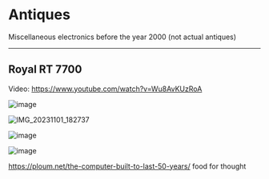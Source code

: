 # Antiques
Miscellaneous electronics before the year 2000 (not actual antiques)

---
Royal RT 7700 
---

Video: https://www.youtube.com/watch?v=Wu8AvKUzRoA

![image](https://github.com/hatonthecat/Antiques/assets/76194453/cd96be90-2fc6-484d-945a-1aca23c76fa8)

![IMG_20231101_182737](https://github.com/hatonthecat/Antiques/assets/76194453/de29b415-6331-4440-b9b3-943cb1c985e3)

![image](https://github.com/hatonthecat/Antiques/assets/76194453/77dcfb56-1d85-44f6-acee-ca08fd0654de)

![image](https://github.com/hatonthecat/Antiques/assets/76194453/a840f6c8-f06e-4213-900d-d625af296c56)

https://ploum.net/the-computer-built-to-last-50-years/ food for thought
